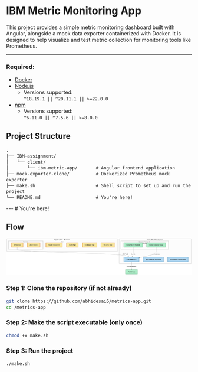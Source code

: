 # IBM Metric Monitoring App

This project provides a simple metric monitoring dashboard built with Angular, alongside a mock data exporter containerized with Docker. It is designed to help visualize and test metric collection for monitoring tools like Prometheus.

---

### Required:
- [Docker](https://www.docker.com/)  
- [Node.js](https://nodejs.org/)  
  - Versions supported:  
    `^18.19.1 || ^20.11.1 || >=22.0.0`
- [npm](https://www.npmjs.com/)  
  - Versions supported:  
    `^6.11.0 || ^7.5.6 || >=8.0.0`

##  Project Structure

```
.
├── IBM-assignment/
│   └── client/
│       └── ibm-metric-app/       # Angular frontend application
├── mock-exporter-clone/          # Dockerized Prometheus mock exporter
├── make.sh                       # Shell script to set up and run the project
└── README.md                     # You're here!
```

---                    # You're here!

## Flow 

![alt text](diagram.png)


### Step 1: Clone the repository (if not already)

```bash
git clone https://github.com/abhidesai6/metrics-app.git
cd /metrics-app
```

### Step 2: Make the script executable (only once)

```bash
chmod +x make.sh
```

### Step 3: Run the project

```bash
./make.sh
```